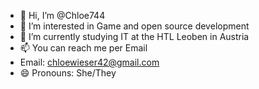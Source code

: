 - 👋 Hi, I’m @Chloe744
- 👀 I’m interested in Game and open source development
- 🌱 I’m currently studying IT at the HTL Leoben in Austria
- 📫 You can reach me per Email
- Email: chloewieser42@gmail.com
- 😄 Pronouns: She/They

<!---
Chloe744/Chloe744 is a ✨ special ✨ repository because its `README.md` (this file) appears on your GitHub profile.
You can click the Preview link to take a look at your changes.
--->
